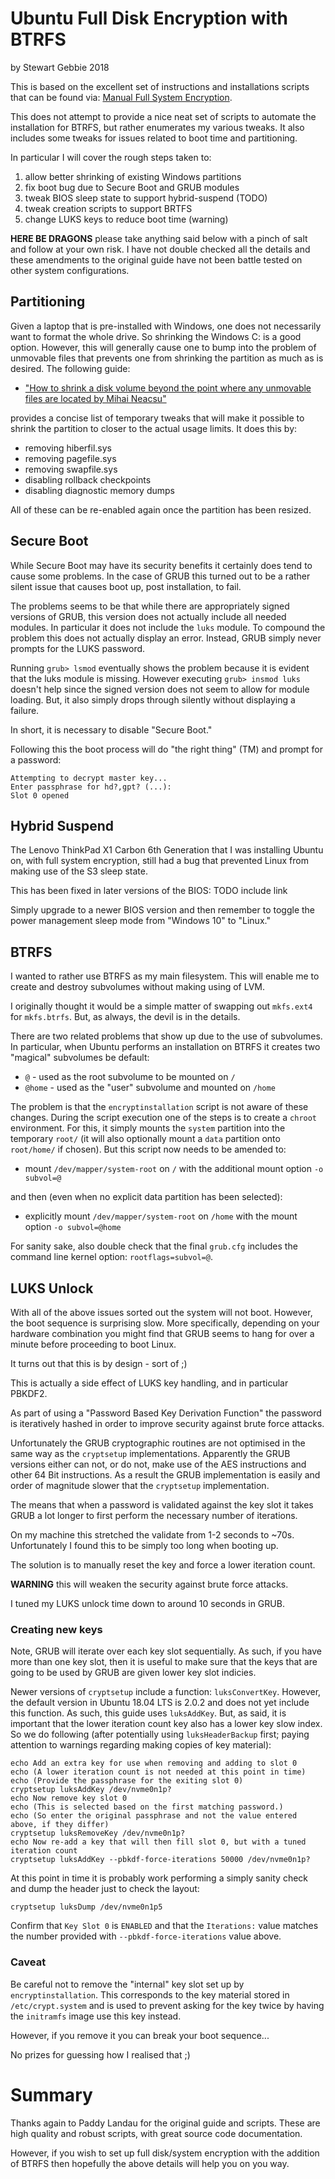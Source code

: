 # Ubuntu Full Disk Encryption with BTRFS
by Stewart Gebbie
2018

This is based on the excellent set of instructions and installations scripts
that can be found via: [Manual Full System Encryption][manual-full-system-encryption].

This does not attempt to provide a nice neat set of scripts to automate the
installation for BTRFS, but rather enumerates my various tweaks. It also
includes some tweaks for issues related to boot time and partitioning.

In particular I will cover the rough steps taken to:

1. allow better shrinking of existing Windows partitions
2. fix boot bug due to Secure Boot and GRUB modules
4. tweak BIOS sleep state to support hybrid-suspend (TODO)
3. tweak creation scripts to support BRTFS
4. change LUKS keys to reduce boot time (warning)

__HERE BE DRAGONS__ please take anything said below with a pinch of salt and
follow at your own risk. I have not double checked all the details and these
amendments to the original guide have not been battle tested on other system
configurations.

## Partitioning

Given a laptop that is pre-installed with Windows, one does not necessarily want
to format the whole drive. So shrinking the Windows C: is a good option.
However, this will generally cause one to bump into the problem of unmovable
files that prevents one from shrinking the partition as much as is desired.
The following guide:

- ["How to shrink a disk volume beyond the point where any unmovable files are located by Mihai Neacsu"][shrinking-past-unmovable]

provides a concise list of temporary tweaks that will make it possible to shrink
the partition to closer to the actual usage limits. It does this by:

- removing hiberfil.sys
- removing pagefile.sys
- removing swapfile.sys
- disabling rollback checkpoints
- disabling diagnostic memory dumps

All of these can be re-enabled again once the partition has been resized.

## Secure Boot

While Secure Boot may have its security benefits it certainly does tend to cause
some problems. In the case of GRUB this turned out to be a rather silent issue
that causes boot up, post installation, to fail.

The problems seems to be that while there are appropriately signed versions of
GRUB, this version does not actually include all needed modules. In particular
it does not include the `luks` module. To compound the problem this does not
actually display an error. Instead, GRUB simply never prompts for the LUKS
password.

Running `grub> lsmod` eventually shows the problem because it is evident that
the luks module is missing. However executing `grub> insmod luks` doesn't help
since the signed version does not seem to allow for module loading. But, it also
simply drops through silently without displaying a failure.

In short, it is necessary to disable "Secure Boot."

Following this the boot process will do "the right thing" (TM) and prompt for a
password:

```
Attempting to decrypt master key...
Enter passphrase for hd?,gpt? (...):
Slot 0 opened
```

## Hybrid Suspend

The Lenovo ThinkPad X1 Carbon 6th Generation that I was installing Ubuntu on,
with full system encryption, still had a bug that prevented Linux from making
use of the S3 sleep state.

This has been fixed in later versions of the BIOS:
   TODO include link

Simply upgrade to a newer BIOS version and then remember to toggle the power
management sleep mode from "Windows 10" to "Linux."

## BTRFS

I wanted to rather use BTRFS as my main filesystem. This will enable me to
create and destroy subvolumes without making using of LVM.

I originally thought it would be a simple matter of swapping out `mkfs.ext4` for
`mkfs.btrfs`. But, as always, the devil is in the details.

There are two related problems that show up due to the use of subvolumes. In
particular, when Ubuntu performs an installation on BTRFS it creates two
"magical" subvolumes be default:

- `@` - used as the root subvolume to be mounted on `/`
- `@home` - used as the "user" subvolume and mounted on `/home`

The problem is that the `encryptinstallation` script is not aware of these
changes. During the script execution one of the steps is to create a `chroot`
environment. For this, it simply mounts the `system` partition into the
temporary `root/` (it will also optionally mount a `data` partition onto
`root/home/` if chosen). But this script now needs to be amended to:

- mount `/dev/mapper/system-root` on `/` with the additional mount option
  `-o subvol=@`

and then (even when no explicit data partition has been selected):

- explicitly mount `/dev/mapper/system-root` on `/home` with the mount option
  `-o subvol=@home`

For sanity sake, also double check that the final `grub.cfg` includes the
command line kernel option: `rootflags=subvol=@`.

## LUKS Unlock

With all of the above issues sorted out the system will not boot. However, the
boot sequence is surprising slow. More specifically, depending on your hardware
combination you might find that GRUB seems to hang for over a minute before
proceeding to boot Linux.

It turns out that this is by design - sort of ;)

This is actually a side effect of LUKS key handling, and in particular PBKDF2.

As part of using a "Password Based Key Derivation Function" the password is
iteratively hashed in order to improve security against brute force attacks.

Unfortunately the GRUB cryptographic routines are not optimised in the same way
as the `cryptsetup` implementations. Apparently the GRUB versions either can
not, or do not, make use of the AES instructions and other 64 Bit instructions.
As a result the GRUB implementation is easily and order of magnitude slower that
the `cryptsetup` implementation.

The means that when a password is validated against the key slot it takes GRUB a
lot longer to first perform the necessary number of iterations.

On my machine this stretched the validate from 1-2 seconds to ~70s.
Unfortunately I found this to be simply too long when booting up.

The solution is to manually reset the key and force a lower iteration count.

__WARNING__ this will weaken the security against brute force attacks.

I tuned my LUKS unlock time down to around 10 seconds in GRUB.

### Creating new keys

Note, GRUB will iterate over each key slot sequentially. As such, if you have
more than one key slot, then it is useful to make sure that the keys that are
going to be used by GRUB are given lower key slot indicies.

Newer versions of `cryptsetup` include a function: `luksConvertKey`. However,
the default version in Ubuntu 18.04 LTS is 2.0.2 and does not yet include this
function. As such, this guide uses `luksAddKey`. But, as said, it is important
that the lower iteration count key also has a lower key slow index. So we do
following (after potentially using `luksHeaderBackup` first; paying attention to
warnings regarding making copies of key material):

```
echo Add an extra key for use when removing and adding to slot 0
echo (A lower iteration count is not needed at this point in time)
echo (Provide the passphrase for the exiting slot 0)
cryptsetup luksAddKey /dev/nvme0n1p?
echo Now remove key slot 0
echo (This is selected based on the first matching password.)
echo (So enter the original passphrase and not the value entered above, if they differ)
cryptsetup luksRemoveKey /dev/nvme0n1p?
echo Now re-add a key that will then fill slot 0, but with a tuned iteration count
cryptsetup luksAddKey --pbkdf-force-iterations 50000 /dev/nvme0n1p?
```

At this point in time it is probably work performing a simply sanity check and
dump the header just to check the layout:

```
cryptsetup luksDump /dev/nvme0n1p5
```
Confirm that `Key Slot 0` is `ENABLED` and that the `Iterations:` value matches
the number provided with `--pbkdf-force-iterations` value above.

### Caveat

Be careful not to remove the "internal" key slot set up by
`encryptinstallation`. This corresponds to the key material stored in
`/etc/crypt.system` and is used to prevent asking for the key twice by having
the `initramfs` image use this key instead.

However, if you remove it you can break your boot sequence...

No prizes for guessing how I realised that ;)

# Summary

Thanks again to Paddy Landau for the original guide and scripts. These are high
quality and robust scripts, with great source code documentation.

However, if you wish to set up full disk/system encryption with the addition of
BTRFS then hopefully the above details will help you on you way.


[manual-full-system-encryption]: https://help.ubuntu.com/community/ManualFullSystemEncryption "Manual Full System Encryption by Paddy Landau"
[shrinking-past-unmovable]: https://www.download3k.com/articles/How-to-shrink-a-disk-volume-beyond-the-point-where-any-unmovable-files-are-located-00432 "How to shrink a disk volume beyond the point where any unmovable files are located by Mihai Neacsu on 25 June 2014"
